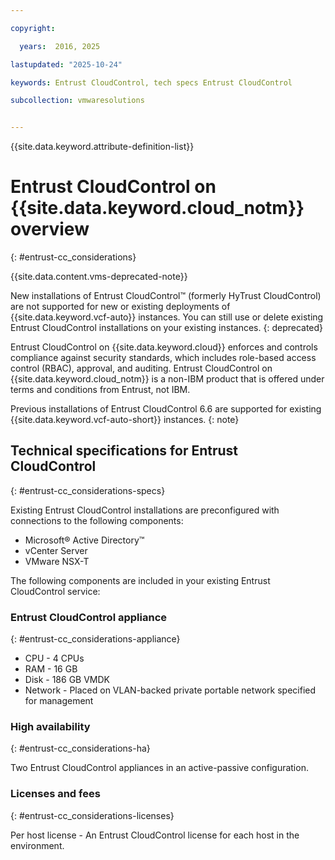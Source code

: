 ```yaml
---

copyright:

  years:  2016, 2025

lastupdated: "2025-10-24"

keywords: Entrust CloudControl, tech specs Entrust CloudControl

subcollection: vmwaresolutions


---
```


{{site.data.keyword.attribute-definition-list}}

# Entrust CloudControl on {{site.data.keyword.cloud_notm}} overview
{: #entrust-cc_considerations}

{{site.data.content.vms-deprecated-note}}

New installations of Entrust CloudControl™ (formerly HyTrust CloudControl) are not supported for new or existing deployments of {{site.data.keyword.vcf-auto}} instances. You can still use or delete existing Entrust CloudControl installations on your existing instances.
{: deprecated}

Entrust CloudControl on {{site.data.keyword.cloud}} enforces and controls compliance against security standards, which includes role-based access control (RBAC), approval, and auditing. Entrust CloudControl on {{site.data.keyword.cloud_notm}} is a non-IBM product that is offered under terms and conditions from Entrust, not IBM.

Previous installations of Entrust CloudControl 6.6 are supported for existing {{site.data.keyword.vcf-auto-short}} instances.
{: note}

## Technical specifications for Entrust CloudControl
{: #entrust-cc_considerations-specs}

Existing Entrust CloudControl installations are preconfigured with connections to the following components:
* Microsoft® Active Directory™
* vCenter Server
* VMware NSX-T

The following components are included in your existing Entrust CloudControl service:

### Entrust CloudControl appliance
{: #entrust-cc_considerations-appliance}

* CPU - 4 CPUs
* RAM - 16 GB
* Disk - 186 GB VMDK
* Network - Placed on VLAN-backed private portable network specified for management

### High availability
{: #entrust-cc_considerations-ha}

Two Entrust CloudControl appliances in an active-passive configuration.

### Licenses and fees
{: #entrust-cc_considerations-licenses}

Per host license - An Entrust CloudControl license for each host in the environment.
